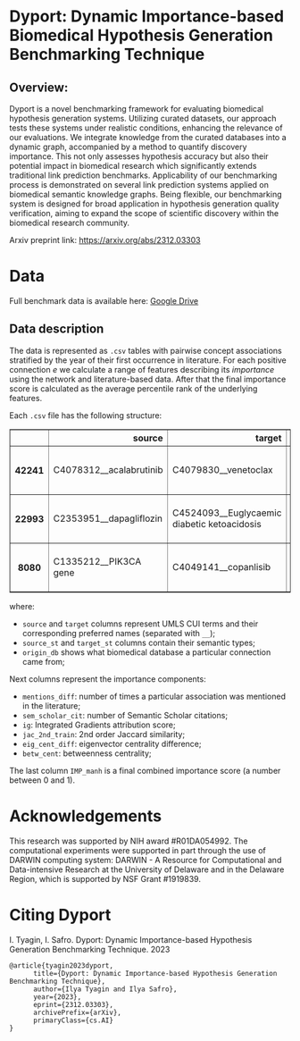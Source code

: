 # Dyport: Dynamic Importance-based Biomedical Hypothesis Generation Benchmarking Technique

## Overview:
Dyport is a novel benchmarking framework for evaluating biomedical hypothesis generation systems. Utilizing curated datasets, our approach tests these systems under realistic conditions, enhancing the relevance of our evaluations. We integrate knowledge from the curated databases into a dynamic graph, accompanied by a method to quantify discovery importance. This not only assesses hypothesis accuracy but also their potential impact in biomedical research which significantly extends traditional link prediction benchmarks. Applicability of our benchmarking process is demonstrated on several link prediction systems applied on biomedical semantic knowledge graphs. Being flexible, our benchmarking system is designed for broad application in hypothesis generation quality verification, aiming to expand the scope of scientific discovery within the biomedical research community.

Arxiv preprint link: https://arxiv.org/abs/2312.03303 

# Data
Full benchmark data is available here: [Google Drive](https://drive.google.com/drive/folders/1tngJ2BU5MmIyHCoyyIkPLLCUEb-WHjI1)

## Data description

The data is represented as `.csv` tables with pairwise concept associations stratified by the year of their first occurrence in literature.
For each positive connection $e$ we calculate a range of features describing its _importance_ using the network and literature-based data.
After that the final importance score is calculated as the average percentile rank of the underlying features.

Each `.csv` file has the following structure:
<table border="1" class="dataframe">
  <thead>
    <tr style="text-align: right;">
      <th></th>
      <th>source</th>
      <th>target</th>
      <th>source_st</th>
      <th>target_st</th>
      <th>origin_db</th>
      <th>mentions_diff</th>
      <th>sem_scholar_cit</th>
      <th>ig</th>
      <th>jac_2nd_train</th>
      <th>eig_cent_diff</th>
      <th>betw_cent</th>
      <th>IMP_manh</th>
    </tr>
  </thead>
  <tbody>
    <tr>
      <th>42241</th>
      <td>C4078312__acalabrutinib</td>
      <td>C4079830__venetoclax</td>
      <td>Pharmacologic Substance; Organic Chemical</td>
      <td>Pharmacologic Substance; Organic Chemical</td>
      <td>rxnav</td>
      <td>62</td>
      <td>975.0</td>
      <td>0.074084</td>
      <td>0.077561</td>
      <td>0.000203</td>
      <td>0.000019</td>
      <td>0.956588</td>
    </tr>
    <tr>
      <th>22993</th>
      <td>C2353951__dapagliflozin</td>
      <td>C4524093__Euglycaemic diabetic ketoacidosis</td>
      <td>Pharmacologic Substance; Organic Chemical</td>
      <td>Disease or Syndrome</td>
      <td>drugcentral</td>
      <td>30</td>
      <td>427.0</td>
      <td>0.103463</td>
      <td>0.041605</td>
      <td>0.000261</td>
      <td>0.000050</td>
      <td>0.965584</td>
    </tr>
    <tr>
      <th>8080</th>
      <td>C1335212__PIK3CA gene</td>
      <td>C4049141__copanlisib</td>
      <td>Gene or Genome</td>
      <td>Pharmacologic Substance; Organic Chemical</td>
      <td>drugcentral; kegg</td>
      <td>17</td>
      <td>1066.0</td>
      <td>0.067049</td>
      <td>0.025928</td>
      <td>0.000923</td>
      <td>0.000018</td>
      <td>0.974659</td>
    </tr>
  </tbody>
</table>

where:
- `source` and `target` columns represent UMLS CUI terms and their corresponding preferred names (separated with `__`);
- `source_st` and `target_st` columns contain their semantic types;
- `origin_db` shows what biomedical database a particular connection came from;

Next columns represent the importance components:
- `mentions_diff`: number of times a particular association was mentioned in the literature;
- `sem_scholar_cit`: number of Semantic Scholar citations;
- `ig`: Integrated Gradients attribution score;
- `jac_2nd_train`: 2nd order Jaccard similarity;
- `eig_cent_diff`: eigenvector centrality difference;
- `betw_cent`: betweenness centrality;

The last column `IMP_manh` is a final combined importance score (a number between 0 and 1).

# Acknowledgements

This research was supported by NIH award #R01DA054992. The computational experiments were supported in part through the use of DARWIN computing system: DARWIN - A Resource for Computational and Data-intensive Research at the University of Delaware and in the Delaware Region, which is supported by NSF Grant #1919839.

# Citing Dyport

I. Tyagin, I. Safro. Dyport: Dynamic Importance-based Hypothesis Generation Benchmarking Technique. 2023

```
@article{tyagin2023dyport,
      title={Dyport: Dynamic Importance-based Hypothesis Generation Benchmarking Technique}, 
      author={Ilya Tyagin and Ilya Safro},
      year={2023},
      eprint={2312.03303},
      archivePrefix={arXiv},
      primaryClass={cs.AI}
}
```
